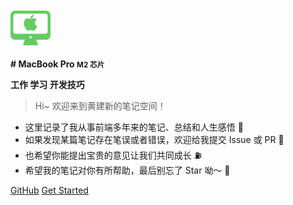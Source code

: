 <!-- _coverpage.md -->

![记录于MacBook Pro](/docs/image/logo.png)

**# MacBook Pro <small>M2 芯片</small>**

**工作 学习 开发技巧**

> Hi~ 欢迎来到黄建新的笔记空间！

- 这里记录了我从事前端多年来的笔记、总结和人生感悟 📒
- 如果发现某篇笔记存在笔误或者错误，欢迎给我提交 Issue 或 PR 👏
- 也希望你能提出宝贵的意见让我们共同成长 ⛽️
- 希望我的笔记对你有所帮助，最后别忘了 Star 呦～ 🌟

[GitHub](https://github.com/xinxin1228/docs) [Get Started](/README.md)
